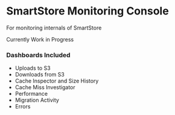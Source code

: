 # SmartStore Monitoring Console
For monitoring internals of SmartStore

Currently Work in Progress

### Dashboards Included
* Uploads to S3
* Downloads from S3
* Cache Inspector and Size History
* Cache Miss Investigator
* Performance
* Migration Activity
* Errors
